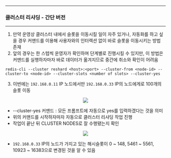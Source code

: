 -----
### 클러스터 리샤딩 - 간단 버전
-----
1. 만약 운영상 클러스터 내에서 슬롯을 이동시킬 일이 자주 있거나, 자동화를 하고 싶을 경우 커맨드를 이용해 사용자와의 인터렉션 없이 바로 슬롯을 이동시키는 방법 존재
2. 앞의 경우는 한 스텝씩 운영자가 확인하며 단계별로 진행시킬 수 있지만, 이 방법은 커맨드를 실행하자마자 바로 데이터가 옮겨지므로 중간에 취소와 확인이 어려움
```redis
redis-cli --cluster reshard <host>:<port> --cluster-from <node-id> --cluster-to <node-id> --cluster-slots <number of slots> --cluster-yes
```

3. 이번에는 ```192.168.0.11``` IP 노드에서만 ```192.168.0.33``` IP의 노드에게로 100개의 슬롯 이동
<div align="center">
<img src="https://github.com/user-attachments/assets/5df634b1-87cb-49de-8099-a36b40bdb4e8">
</div>

   - --cluster-yes 커맨드 : 모든 프롬프트에 자동으로 yes를 입력하겠다는 것을 의미
   - 위의 커맨드를 시작하자마자 자동으로 클러스터 리샤딩 작업 진행
   - 작업이 끝난 뒤 CLUSTER NODES로 잘 수행됐는지 확인
<div align="center">
<img src="https://github.com/user-attachments/assets/652a79d2-98c0-4616-b453-370dd8ae3231">
</div>

   - ```192.168.0.33``` IP의 노드가 가지고 있는 해시슬롯이 0 ~ 148, 5461 ~ 5561, 10923 ~ 16383으로 변경된 것을 알 수 있음
